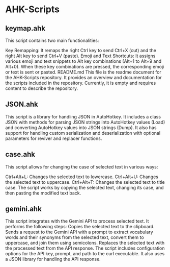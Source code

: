 # AHK-Scripts

## keymap.ahk
This script contains two main functionalities:

Key Remapping: It remaps the right Ctrl key to send Ctrl+X (cut) and the right Alt key to send Ctrl+V (paste).
Emoji and Text Shortcuts: It assigns various emoji and text snippets to Alt key combinations (Alt+1 to Alt+9 and Alt+0). When these key combinations are pressed, the corresponding emoji or text is sent or pasted.
README.md
This file is the readme document for the AHK-Scripts repository. It provides an overview and documentation for the scripts included in the repository. Currently, it is empty and requires content to describe the repository.

## JSON.ahk
This script is a library for handling JSON in AutoHotkey. It includes a class JSON with methods for parsing JSON strings into AutoHotkey values (Load) and converting AutoHotkey values into JSON strings (Dump). It also has support for handling custom serialization and deserialization with optional parameters for reviver and replacer functions.

## case.ahk
This script allows for changing the case of selected text in various ways:

Ctrl+Alt+L: Changes the selected text to lowercase.
Ctrl+Alt+U: Changes the selected text to uppercase.
Ctrl+Alt+T: Changes the selected text to title case. The script works by copying the selected text, changing its case, and then pasting the modified text back.

## gemini.ahk
This script integrates with the Gemini API to process selected text. It performs the following steps:
Copies the selected text to the clipboard.
Sends a request to the Gemini API with a prompt to extract vocabulary words and their synonyms from the selected text, convert them to uppercase, and join them using semicolons.
Replaces the selected text with the processed text from the API response. The script includes configuration options for the API key, prompt, and path to the curl executable. It also uses a JSON library for handling the API response.
